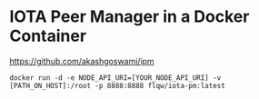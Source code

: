 # IOTA Peer Manager in a Docker Container

https://github.com/akashgoswami/ipm

```
docker run -d -e NODE_API_URI=[YOUR_NODE_API_URI] -v [PATH_ON_HOST]:/root -p 8888:8888 flqw/iota-pm:latest
```
